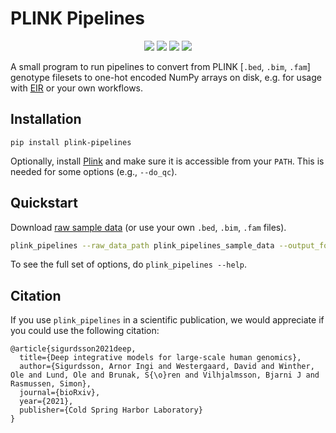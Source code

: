 # PLINK Pipelines

<p align="center">
    <a href="LICENSE" alt="License">
        <img src="https://img.shields.io/badge/License-APGL-5B2D5B.svg" /></a>
  
  <a href="https://www.python.org/downloads/" alt="Python">
        <img src="https://img.shields.io/badge/python-3.10-blue.svg" /></a>
  
   <a href="https://pypi.org/project/plink-pipelines/" alt="Python">
        <img src="https://img.shields.io/pypi/v/plink_pipelines.svg" /></a>
  
  <a href="https://codecov.io/gh/arnor-sigurdsson/plink_pipelines" alt="Coverage">
        <img src="https://codecov.io/gh/arnor-sigurdsson/plink_pipelines/branch/master/graph/badge.svg" /></a>       
</p>


A small program to run pipelines to convert from PLINK [`.bed`, `.bim`, `.fam`] genotype filesets to one-hot encoded NumPy arrays on disk, e.g. for usage with [EIR](https://github.com/arnor-sigurdsson/EIR) or your own workflows.

## Installation

```
pip install plink-pipelines
```

Optionally, install [Plink](https://www.cog-genomics.org/plink/) and make sure it is accessible from your `PATH`. This is needed for some options (e.g., `--do_qc`).

## Quickstart

Download [raw sample data](https://drive.google.com/file/d/1LPEPvCerwFNWzcwWL-vXJaQd6HpugDPE/view?usp=sharing) (or use your own `.bed`, `.bim`, `.fam` files).

```bash
plink_pipelines --raw_data_path plink_pipelines_sample_data --output_folder plink_pipelines_sample_data
```

To see the full set of options, do `plink_pipelines --help`.

## Citation

If you use `plink_pipelines` in a scientific publication, we would appreciate if you could use the following citation:

```
@article{sigurdsson2021deep,
  title={Deep integrative models for large-scale human genomics},
  author={Sigurdsson, Arnor Ingi and Westergaard, David and Winther, Ole and Lund, Ole and Brunak, S{\o}ren and Vilhjalmsson, Bjarni J and Rasmussen, Simon},
  journal={bioRxiv},
  year={2021},
  publisher={Cold Spring Harbor Laboratory}
}
